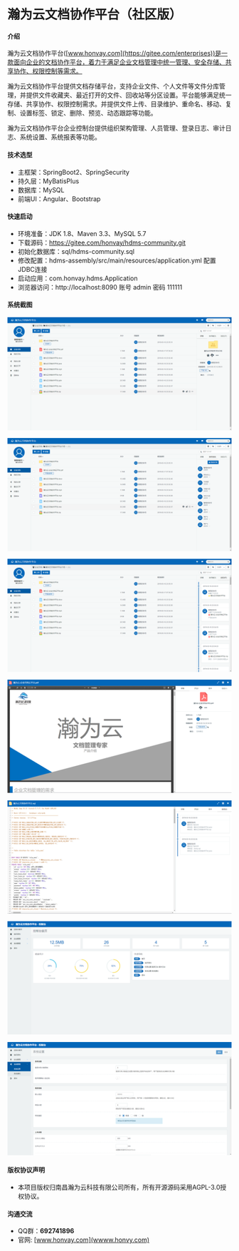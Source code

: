 # 瀚为云文档协作平台（社区版）

#### 介绍
瀚为云文档协作平台([www.honvay.com](https://gitee.com/enterprises))是一款面向企业的文档协作平台，着力于满足企业文档管理中统一管理、安全存储、共享协作、权限控制等需求。

瀚为云文档协作平台提供文档存储平台，支持企业文件、个人文件等文件分库管理，并提供文件收藏夹、最近打开的文件、回收站等分区设置。平台能够满足统一存储、共享协作、权限控制需求。并提供文件上传、目录维护、重命名、移动、复制、设置标签、锁定、删除、预览、动态跟踪等功能。

瀚为云文档协作平台企业控制台提供组织架构管理、人员管理、登录日志、审计日志、系统设置、系统报表等功能。

#### 技术选型

- 主框架：SpringBoot2、SpringSecurity
- 持久层：MyBatisPlus
- 数据库：MySQL
- 前端UI：Angular、Bootstrap

#### 快速启动

- 环境准备：JDK 1.8、Maven 3.3、MySQL 5.7
- 下载源码：https://gitee.com/honvay/hdms-community.git
- 初始化数据库：sql/hdms-community.sql
- 修改配置：hdms-assembly/src/main/resources/application.yml 配置JDBC连接
- 启动应用：com.honvay.hdms.Application
- 浏览器访问：http://localhost:8090 账号 admin 密码 111111

#### 系统截图

![主界面](sreenshots/01.png)

![主界面](sreenshots/02.png)

![主界面](sreenshots/03.png)

![主界面](sreenshots/04.png)

![主界面](sreenshots/05.png)

![主界面](sreenshots/06.png)

![主界面](sreenshots/07.png)

#### 版权协议声明
- 本项目版权归南昌瀚为云科技有限公司所有，所有开源源码采用AGPL-3.0授权协议。

#### 沟通交流
- QQ群：**692741896**
- 官网: [www.honvay.com](wwww.honvy.com)